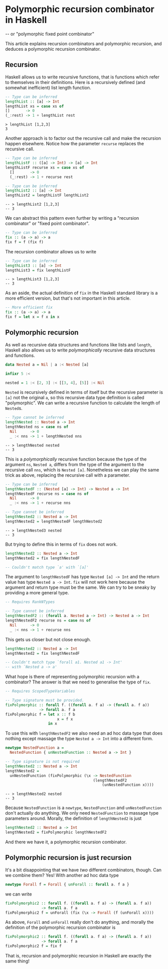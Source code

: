 # Polymorphic recursion combinator in Haskell

-- or "polymorphic fixed point combinator"

This article explains recursion combinators and polymorphic recursion,
and deduces a polymorphic recursion combinator.

## Recursion

Haskell allows us to write recursive functions, that is functions
which refer to themselves in their definitions.  Here is a recursively
defined (and somewhat inefficient) list length function.

````haskell
-- Type can be inferred
lengthList :: [a] -> Int
lengthList xs = case xs of
[]       -> 0
(_:rest) -> 1 + lengthList rest
````

    > lengthList [1,2,3]
    3


Another approach is to factor out the recursive call and make the
recursion happen elsewhere.  Notice how the parameter `recurse`
replaces the recursive call.

````haskell
-- Type can be inferred
lengthListF :: ([a] -> Int) -> [a] -> Int
lengthListF recurse xs = case xs of
  []       -> 0
  (_:rest) -> 1 + recurse rest

-- Type can be inferred
lengthList2 :: [a] -> Int
lengthList2 = lengthListF lengthList2
````

    -- > lengthList2 [1,2,3]
    -- 3

We can abstract this pattern even further by writing a "recursion
combinator" or "fixed point combinator".

````haskell
-- Type can be inferred
fix :: (a -> a) -> a
fix f = f (fix f)
````

The recursion combinator allows us to write

````haskell
-- Type can be inferred
lengthList3 :: [a] -> Int
lengthList3 = fix lengthListF
````

    -- > lengthList3 [1,2,3]
    -- 3

As an aside, the actual definition of `fix` in the Haskell standard
library is a more efficient version, but that's not important in this
article.

````haskell
-- More efficient fix
fix :: (a -> a) -> a
fix f = let x = f x in x
````

## Polymorphic recursion

As well as recursive data structures and functions like lists and
`length`, Haskell also allows us to write *polymorphically* recursive
data structures and functions.

````haskell
data Nested a = Nil | a :< Nested [a]

infixr 5 :<

nested = 1 :< [2, 3] :< [[3, 4], [5]] :< Nil
````

`Nested` is recursively defined in terms of itself but the recursive
parameter is `[a]` not the original `a`, so this recursive data type
definition is called "polymorphic".  We can write a recursive function
to calculate the length of `Nested`s.

````haskell
-- Type cannot be inferred
lengthNested :: Nested a -> Int
lengthNested ns = case ns of
  Nil      -> 0
  _ :< nns -> 1 + lengthNested nns
````

    -- > lengthNested nested
    -- 3

This is a *polymorphically* recursive function because the type of the
argument `ns`, `Nested a`, differs from the type of the argument to
the recursive call `nns`, which is `Nested [a]`.  Nonetheless we can
play the same trick as above, replacing the recursive call with a
parameter.

````haskell
-- Type can be inferred
lengthNestedF :: (Nested [a] -> Int) -> Nested a -> Int
lengthNestedF recurse ns = case ns of
  Nil      -> 0
  _ :< nns -> 1 + recurse nns

-- Type cannot be inferred
lengthNested2 :: Nested a -> Int
lengthNested2 = lengthNestedF lengthNested2
````

    -- > lengthNested3 nested
    -- 3

But trying to define this in terms of `fix` does not work.

````haskell
lengthNested2 :: Nested a -> Int
lengthNested2 = fix lengthNestedF

-- Couldn't match type `a' with `[a]'
````

The argument to `lengthNestedF` has type `Nested [a] -> Int` and the
return value has type `Nested a -> Int`.  `fix` will not work here
because the argument and return type must be the same.  We can try to
be sneaky by providing a more general type.

````haskell
-- Requires RankNTypes

-- Type cannot be inferred
lengthNestedF2 :: (forall a. Nested a -> Int) -> Nested a -> Int
lengthNestedF2 recurse ns = case ns of
  Nil      -> 0
  _ :< nns -> 1 + recurse nns
````

This gets us closer but not close enough.

````haskell
lengthNested2 :: Nested a -> Int
lengthNested2 = fix lengthNestedF

-- Couldn't match type `forall a1. Nested a1 -> Int'
-- with `Nested a -> a'
````

What hope is there of representing polymorphic recursion with a
combinator?  The answer is that we need to generalise the type of
`fix`.

````haskell
-- Requires ScopedTypeVariables

-- Type signature must be provided.
fixPolymorphic :: forall f. ((forall a. f a) -> (forall a. f a))
               -> forall a. f a
fixPolymorphic f = let x :: f b
                       x = f x
                   in x
````

To use this with `lengthNestedF2` we also need an ad hoc data type
that does nothing except massage the type `Nested a -> Int` into a
different form.

````haskell
newtype NestedFunction a =
  NestedFunction { unNestedFunction :: Nested a -> Int }

-- Type signature is not required
lengthNested2 :: Nested a -> Int
lengthNested2 =
  unNestedFunction (fixPolymorphic (\x -> NestedFunction
                                       (lengthNestedF2
                                           (unNestedFunction x))))
````

    -- > lengthNested2 nested
    -- 3

Because `NestedFunction` is a `newtype`, `NestedFunction` and
`unNestedFunction` don't actually do anything.  We only need
`NestedFunction` to massage type parameters around.  Morally, the
definition of `lengthNested2` is just

````haskell
lengthNested2 :: Nested a -> Int
lengthNested2 = fixPolymorphic lengthNestedF2
````

And there we have it, a polymorphic recursion combinator.

## Polymorphic recursion is just recursion

It's a bit disappointing that we have *two* different combinators,
though.  Can we combine them?  Yes!  With another ad hoc data type

````haskell
newtype Forall f = Forall { unForall :: forall a. f a }
````

we can write

````haskell
fixPolymorphic2 :: forall f. ((forall a. f a) -> (forall a. f a))
                -> forall a. f a
fixPolymorphic2 f = unForall (fix (\x -> Forall (f (unForall x))))
````

As above, `Forall` and `unForall` really don't do anything, and
morally the definition of the polymorphic recursion combinator is

````haskell
fixPolymorphic2 :: forall f. ((forall a. f a) -> (forall a. f a))
                -> forall a. f a
fixPolymorphic2 f = fix f
````

That is, recursion and polymorphic recursion in Haskell are exactly
the same thing!
